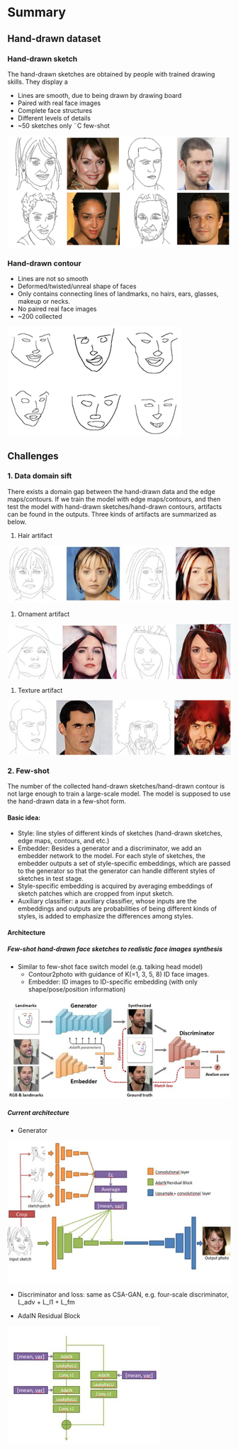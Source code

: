 # Summary
## Hand-drawn dataset
### Hand-drawn sketch
The hand-drawn sketches are obtained by people with trained drawing skills. They display a 
* Lines are smooth, due to being drawn by drawing board
* Paired with real face images
* Complete face structures
* Different levels of details
* ~50 sketches only ¨C few-shot

![hand-drawn sketch](/figures/datasets/handdrawn_sketch_groundtruth.png)

### Hand-drawn contour
* Lines are not so smooth
* Deformed/twisted/unreal shape of faces
* Only contains connecting lines of landmarks, no hairs, ears, glasses, makeup or necks.
* No paired real face images 
* ~200 collected

![hand-drawn contour](/figures/datasets/handdrawn_contour.png)

## Challenges
### 1. Data domain sift
There exists a domain gap between the hand-drawn data and the edge maps/contours. If we train the model with edge maps/contours, and then test the model with hand-drawn sketches/hand-drawn contours, artifacts can be found in the outputs. Three kinds of artifacts are summarized as below.
1. Hair artifact

![Hair artifact](/figures/CSA-GAN_edge_df2photo/hair_artifacts.PNG "Hair artifact")

1. Ornament artifact

![Ornament artifact](/figures/CSA-GAN_edge_df2photo/ornamenet_artifacts.png "Ornament  artifact")

1. Texture artifact

![Texture artifact](/figures/CSA-GAN_edge_df2photo/texture_artifacts.png "Texture artifact")

### 2. Few-shot
The number of the collected hand-drawn sketches/hand-drawn contour is not large enough to train a large-scale model. The model is supposed to use the hand-drawn data in a few-shot form.
#### Basic idea:
* Style: line styles of different kinds of sketches (hand-drawn sketches, edge maps, contours, and etc.)
* Embedder: Besides a generator and a discriminator, we add an embedder network to the model. For each style of sketches, the embedder outputs a set of style-specific embeddings, which are passed to the generator so that the generator can handle different styles of sketches in test stage. 
* Style-specific embedding is acquired by averaging embeddings of sketch patches which are cropped from input sketch. 
* Auxiliary classifier: a auxiliary classifier, whose inputs are the embeddings and outputs are probabilities of being different kinds of styles, is added to emphasize the differences among styles.

#### Architecture
##### Few-shot hand-drawn face sketches to realistic face images synthesis
* Similar to few-shot face switch model (e.g. talking head model)
  * Contour2photo with guidance of K(=1, 3, 5, 8) ID face images.
  * Embedder: ID images to ID-specific embedding (with only shape/pose/position information)

![Talking head model](/figures/architecture/talking_head_model.png "Talking head model")
 
##### Current architecture
* Generator

![Few-shot generator](/figures/architecture/few-shot_generator.png "Talking head model")

* Discriminator and loss: same as CSA-GAN, e.g. four-scale discriminator, L_adv + L_l1 + L_fm

* AdaIN Residual Block

![AdaIN Residual Block](/figures/architecture/adain_res_block.png "AdaIN Residual Block")

 
 
